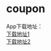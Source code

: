 # coupon
App下载地址：<br>
[下载地址1](http://101.200.52.208/local/优惠券.apk)<br>
[下载地址2](https://raw.githubusercontent.com/leeyoshinari/coupon/main/app/version/优惠券.apk)
